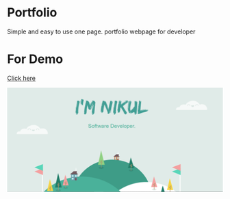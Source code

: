 # Portfolio

Simple and easy to use one page. portfolio webpage for developer

# For Demo

<a href="https://nikulgoyani369.github.io/NikulGoyani369/" target="_blank" rel="noopener" rel="noopener noreferrer"><u>Click here</u></a>

 <img src="https://github.com/NikulGoyani369/portfolio/blob/master/Screenshot_2.png?raw=true" target="_blank" rel="noopener" />
